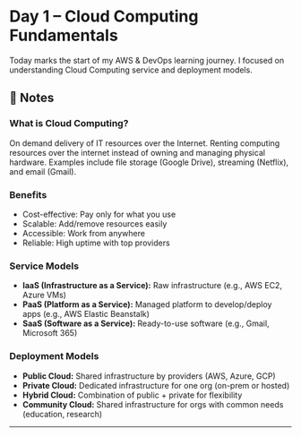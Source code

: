 # Day 1 – Cloud Computing Fundamentals

Today marks the start of my AWS & DevOps learning journey. I focused on understanding Cloud Computing service and deployment models.

## 📝 Notes

### What is Cloud Computing?
On demand delivery of IT resources over the Internet. 
 Renting computing resources over the internet instead of owning and managing physical hardware. 
Examples include file storage (Google Drive), streaming (Netflix), and email (Gmail).

### Benefits
- Cost-effective: Pay only for what you use
- Scalable: Add/remove resources easily
- Accessible: Work from anywhere
- Reliable: High uptime with top providers

### Service Models
- **IaaS (Infrastructure as a Service):** Raw infrastructure (e.g., AWS EC2, Azure VMs)
- **PaaS (Platform as a Service):** Managed platform to develop/deploy apps (e.g., AWS Elastic Beanstalk)
- **SaaS (Software as a Service):** Ready-to-use software (e.g., Gmail, Microsoft 365)

### Deployment Models
- **Public Cloud:** Shared infrastructure by providers (AWS, Azure, GCP)
- **Private Cloud:** Dedicated infrastructure for one org (on-prem or hosted)
- **Hybrid Cloud:** Combination of public + private for flexibility
- **Community Cloud:** Shared infrastructure for orgs with common needs (education, research)

---

